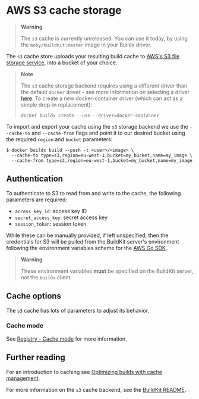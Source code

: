 # AWS S3 cache storage

> **Warning**
>
> The `s3` cache is currently unreleased. You can use it today, by using the
> `moby/buildkit:master` image in your Buildx driver.

The `s3` cache store uploads your resulting build cache to [AWS's S3 file storage service](https://aws.amazon.com/s3/),
into a bucket of your choice.

> **Note**
>
> The `s3` cache storage backend requires using a different driver than
> the default `docker` driver - see more information on selecting a driver
> [here](../drivers/index.md). To create a new docker-container driver (which
> can act as a simple drop-in replacement):
>
> ```console
> docker buildx create --use --driver=docker-container
> ```

To import and export your cache using the `s3` storage backend we use the
`--cache-to` and `--cache-from` flags and point it to our desired bucket using
the required `region` and `bucket` parameters:

```console
$ docker buildx build --push -t <user>/<image> \
  --cache-to type=s3,region=eu-west-1,bucket=my_bucket,name=my_image \
  --cache-from type=s3,region=eu-west-1,bucket=my_bucket,name=my_image
```

## Authentication

To authenticate to S3 to read from and write to the cache, the following
parameters are required:

* `access_key_id`: access key ID
* `secret_access_key`: secret access key
* `session_token`: session token

While these can be manually provided, if left unspecified, then the credentials
for S3 will be pulled from the BuildKit server's environment following the
environment variables scheme for the [AWS Go SDK](https://docs.aws.amazon.com/sdk-for-go/v1/developer-guide/configuring-sdk.html).

> **Warning**
>
> These environment variables **must** be specified on the BuildKit server, not
> the `buildx` client.

<!-- FIXME: update once https://github.com/docker/buildx/pull/1294 is released -->

## Cache options

The `s3` cache has lots of parameters to adjust its behavior.

### Cache mode

See [Registry - Cache mode](./registry.md#cache-mode) for more information.

## Further reading

For an introduction to caching see [Optimizing builds with cache management](https://docs.docker.com/build/building/cache).

For more information on the `s3` cache backend, see the [BuildKit README](https://github.com/moby/buildkit#s3-cache-experimental).
